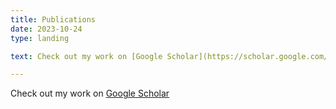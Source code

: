 ```yaml
---
title: Publications
date: 2023-10-24
type: landing

text: Check out my work on [Google Scholar](https://scholar.google.com/citations?user=RhThiI8AAAAJ&hl=en)

---
```

Check out my work on [Google Scholar](https://scholar.google.com/citations?user=RhThiI8AAAAJ&hl=en)